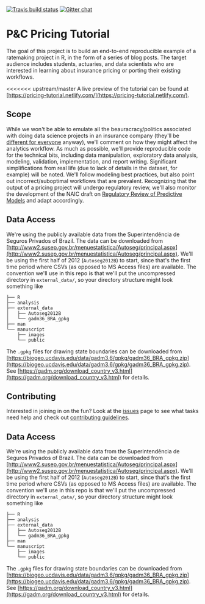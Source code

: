 [![Travis build status](https://travis-ci.org/kasaai/pc-pricing-tutorial.svg?branch=master)](https://travis-ci.org/kasaai/pc-pricing-tutorial) [![Gitter chat](https://badges.gitter.im/kasa-official/gitter.png)](https://gitter.im/kasa-official/pc-pricing-tutorial)

# P&C Pricing Tutorial

The goal of this project is to build an end-to-end reproducible example of a ratemaking project in R, in the form of a series of blog posts. The target audience includes students, actuaries, and data scientists who are interested in learning about insurance pricing or porting their existing workflows.

<<<<<<< upstream/master
A live preview of the tutorial can be found at [https://pricing-tutorial.netlify.com/](https://pricing-tutorial.netlify.com/).

## Scope

While we won't be able to emulate all the beauracracy/politics associated with doing data science projects in an insurance company (they'll be [different for everyone](https://en.wikipedia.org/wiki/Anna_Karenina_principle) anyway), we'll comment on how they might affect the analytics workflow. As much as possible, we'll provide reproducible code for the technical bits, including data manipulation, exploratory data analysis, modeling, validation, implementation, and report writing. Significant simplifications from real life (due to lack of details in the dataset, for example) will be noted. We'll follow modeling best practices, but also point out incorrect/suboptimal workflows that are prevalent. Recognizing that the output of a pricing project will undergo regulatory review, we'll also monitor the development of the NAIC draft on [Regulatory Review of Predictive Models](https://www.naic.org/documents/cmte_c_catf_exposure_predictive_model_white_paper.pdf) and adapt accordingly.

## Data Access

We're using the publicly available data from the Superintendência de Seguros Privados of Brazil. The data can be downloaded from [http://www2.susep.gov.br/menuestatistica/Autoseg/principal.aspx](http://www2.susep.gov.br/menuestatistica/Autoseg/principal.aspx). We'll be using the first half of 2012 (`Autoseg2012B`) to start, since that's the first time period where CSVs (as opposed to MS Access files) are available. The convention we'll use in this repo is that we'll put the uncompressed directory in `external_data/`, so your directory structure might look something like

```
├── R
├── analysis
├── external_data
│   ├── Autoseg2012B
│   └── gadm36_BRA_gpkg
├── man
└── manuscript
    ├── images
    └── public
```

The `.gpkg` files for drawing state boundaries can be downloaded from [https://biogeo.ucdavis.edu/data/gadm3.6/gpkg/gadm36_BRA_gpkg.zip](https://biogeo.ucdavis.edu/data/gadm3.6/gpkg/gadm36_BRA_gpkg.zip). See [https://gadm.org/download_country_v3.html](https://gadm.org/download_country_v3.html) for details.

## Contributing

Interested in joining in on the fun? Look at the [issues](https://github.com/kasaai/pc-pricing-tutorial/issues) page to see what tasks need help and check out [contributing guidelines](https://github.com/kasaai/pc-pricing-tutorial/blob/master/CONTRIBUTING.md).

## Data Access

We're using the publicly available data from the Superintendência de Seguros Privados of Brazil. The data can be downloaded from [http://www2.susep.gov.br/menuestatistica/Autoseg/principal.aspx](http://www2.susep.gov.br/menuestatistica/Autoseg/principal.aspx). We'll be using the first half of 2012 (`Autoseg2012B`) to start, since that's the first time period where CSVs (as opposed to MS Access files) are available. The convention we'll use in this repo is that we'll put the uncompressed directory in `external_data/`, so your directory structure might look something like

```
├── R
├── analysis
├── external_data
│   ├── Autoseg2012B
│   └── gadm36_BRA_gpkg
├── man
└── manuscript
    ├── images
    └── public
```

The `.gpkg` files for drawing state boundaries can be downloaded from [https://biogeo.ucdavis.edu/data/gadm3.6/gpkg/gadm36_BRA_gpkg.zip](https://biogeo.ucdavis.edu/data/gadm3.6/gpkg/gadm36_BRA_gpkg.zip). See [https://gadm.org/download_country_v3.html](https://gadm.org/download_country_v3.html) for details.


